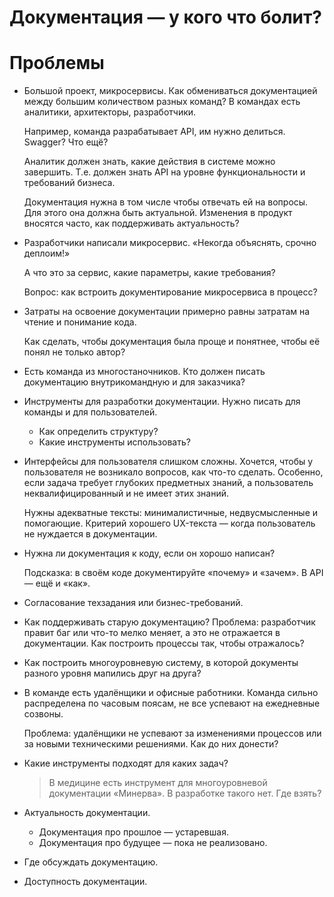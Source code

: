 # Документация — у кого что болит?

# Проблемы

* Большой проект, микросервисы.
  Как обмениваться документацией между большим количеством разных команд?
  В командах есть аналитики, архитекторы, разработчики.
  
  Например, команда разрабатывает API, им нужно делиться.
  Swagger? Что ещё?
  
  Аналитик должен знать, какие действия в системе можно завершить.
  Т.е. должен знать API на уровне функциональности и требований бизнеса.
  
  Документация нужна в том числе чтобы отвечать ей на вопросы.
  Для этого она должна быть актуальной. 
  Изменения в продукт вносятся часто, как поддерживать актуальность?

* Разработчики написали микросервис.
  «Некогда объяснять, срочно деплоим!»
  
  А что это за сервис, какие параметры, какие требования?
  
  Вопрос: как встроить документирование микросервиса в процесс?
  
* Затраты на освоение документации примерно равны затратам на чтение и понимание кода.

  Как сделать, чтобы документация была проще и понятнее,
  чтобы её понял не только автор?
  
* Есть команда из многостаночников.
  Кто должен писать документацию внутрикомандную и для заказчика?
  
* Инструменты для разработки документации.
  Нужно писать для команды и для пользователей.
  
    * Как определить структуру? 
    * Какие инструменты использовать?

* Интерфейсы для пользователя слишком сложны.
  Хочется, чтобы у пользователя не возникало вопросов, как что-то сделать. 
  Особенно, если задача требует глубоких предметных знаний, 
  а пользователь неквалифицированный и не имеет этих знаний.
  
  Нужны адекватные тексты: минималистичные, недвусмысленные и помогающие.
  Критерий хорошего UX-текста — когда пользователь не нуждается в документации.
  
* Нужна ли документация к коду, если он хорошо написан?

  Подсказка: в своём коде документируйте «почему» и «зачем». В API — ещё и «как».
  
* Согласование техзадания или бизнес-требований.
  
* Как поддерживать старую документацию?
  Проблема: разработчик правит баг или что-то мелко меняет,
  а это не отражается в документации.
  Как построить процессы так, чтобы отражалось?
  
* Как построить многоуровневую систему, в которой документы разного уровня мапились друг на друга?

* В команде есть удалёнщики и офисные работники.
  Команда сильно распределена по часовым поясам, не все успевают на ежедневные созвоны.
  
  Проблема: удалёнщики не успевают за изменениями процессов или за новыми техническими решениями.
  Как до них донести?
  
* Какие инструменты подходят для каких задач?

  > В медицине есть инструмент  для многоуровневой документации «Минерва».
  В разработке такого нет. Где взять?
  
* Актуальность документации.

    * Документация про прошлое — устаревшая.
    * Документация про будущее — пока не реализовано.

* Где обсуждать документацию.

* Доступность документации.
